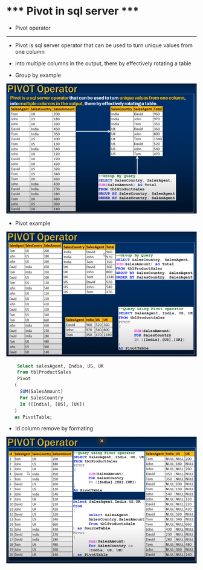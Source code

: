 # *** Pivot in sql server ***

- Pivot operator 

--- 

- Pivot is sql server operator that can be used to turn unique values from one column 
- into multiple columns in the output, there by effectively rotating a table

- Group by example 
<img src="./img/C_33.png" />

- Pivot example 

<img src="./img/C_34.png" />

```sql
    Select salesAgent, India, US, UK
    From tblProductSales
    Pivot 
   (
     SUM(SalesAmount)
     For SalesCountry
     In ([India], [US], [UK])
   )
   as PivotTable; 

```

- Id column remove by formating 
<img src="./img/C_35.png" />
